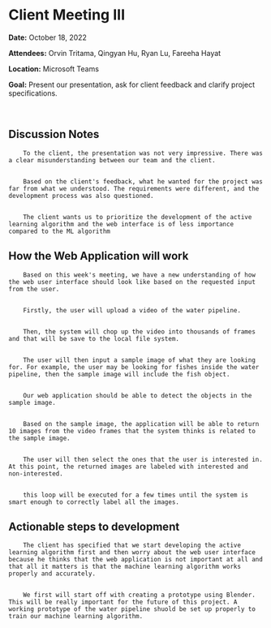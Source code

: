 # Client Meeting III

**Date:** October 18, 2022

**Attendees:** Orvin Tritama, Qingyan Hu, Ryan Lu, Fareeha Hayat

**Location:** Microsoft Teams

**Goal:** Present our presentation, ask for client feedback and clarify project specifications.


<br>


## Discussion Notes
        To the client, the presentation was not very impressive. There was a clear misunderstanding between our team and the client.


        Based on the client's feedback, what he wanted for the project was far from what we understood. The requirements were different, and the development process was also questioned.


        The client wants us to prioritize the development of the active learning algorithm and the web interface is of less importance compared to the ML algorithm




## How the Web Application will work
        Based on this week's meeting, we have a new understanding of how the web user interface should look like based on the requested input from the user.


        Firstly, the user will upload a video of the water pipeline.


        Then, the system will chop up the video into thousands of frames and that will be save to the local file system.


        The user will then input a sample image of what they are looking for. For example, the user may be looking for fishes inside the water pipeline, then the sample image will include the fish object.


        Our web application should be able to detect the objects in the sample image.


        Based on the sample image, the application will be able to return 10 images from the video frames that the system thinks is related to the sample image.


        The user will then select the ones that the user is interested in. At this point, the returned images are labeled with interested and non-interested.


        this loop will be executed for a few times until the system is smart enough to correctly label all the images.




## Actionable steps to development
        The client has specified that we start developing the active learning algorithm first and then worry about the web user interface because he thinks that the web application is not important at all and that all it matters is that the machine learning algorithm works properly and accurately.


        We first will start off with creating a prototype using Blender. This will be really important for the future of this project. A working prototype of the water pipeline shuold be set up properly to train our machine learning algorithm.

        




<br>
